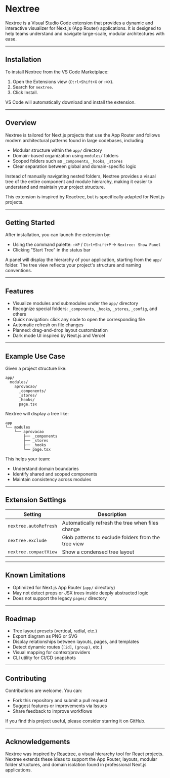 # Nextree

Nextree is a Visual Studio Code extension that provides a dynamic and interactive visualizer for Next.js (App Router) applications. It is designed to help teams understand and navigate large-scale, modular architectures with ease.

---

## Installation

To install Nextree from the VS Code Marketplace:

1. Open the Extensions view (`Ctrl+Shift+X` or `⇧⌘X`).
2. Search for `nextree`.
3. Click Install.

VS Code will automatically download and install the extension.

---

## Overview

Nextree is tailored for Next.js projects that use the App Router and follows modern architectural patterns found in large codebases, including:

- Modular structure within the `app/` directory
- Domain-based organization using `modules/` folders
- Scoped folders such as `_components`, `_hooks`, `_stores`
- Clear separation between global and domain-specific logic

Instead of manually navigating nested folders, Nextree provides a visual tree of the entire component and module hierarchy, making it easier to understand and maintain your project structure.

This extension is inspired by Reactree, but is specifically adapted for Next.js projects.

---

## Getting Started

After installation, you can launch the extension by:

- Using the command palette: `⇧⌘P` / `Ctrl+Shift+P` → `Nextree: Show Panel`
- Clicking "Start Tree" in the status bar

A panel will display the hierarchy of your application, starting from the `app/` folder. The tree view reflects your project's structure and naming conventions.

---

## Features

- Visualize modules and submodules under the `app/` directory
- Recognize special folders: `_components`, `_hooks`, `_stores`, `_config`, and others
- Quick navigation: click any node to open the corresponding file
- Automatic refresh on file changes
- Planned: drag-and-drop layout customization
- Dark mode UI inspired by Next.js and Vercel

---

## Example Use Case

Given a project structure like:

```
app/
  modules/
    aprovacao/
      _components/
      _stores/
      _hooks/
      page.tsx
```

Nextree will display a tree like:

```
app
└── modules
    └── aprovacao
        ├── _components
        ├── _stores
        ├── _hooks
        └── page.tsx
```

This helps your team:

- Understand domain boundaries
- Identify shared and scoped components
- Maintain consistency across modules

---

## Extension Settings

| Setting               | Description                                         |
| --------------------- | --------------------------------------------------- |
| `nextree.autoRefresh` | Automatically refresh the tree when files change    |
| `nextree.exclude`     | Glob patterns to exclude folders from the tree view |
| `nextree.compactView` | Show a condensed tree layout                        |

---

## Known Limitations

- Optimized for Next.js App Router (`app/` directory)
- May not detect props or JSX trees inside deeply abstracted logic
- Does not support the legacy `pages/` directory

---

## Roadmap

- Tree layout presets (vertical, radial, etc.)
- Export diagram as PNG or SVG
- Display relationships between layouts, pages, and templates
- Detect dynamic routes (`[id]`, `(group)`, etc.)
- Visual mapping for context/providers
- CLI utility for CI/CD snapshots

---

## Contributing

Contributions are welcome. You can:

- Fork this repository and submit a pull request
- Suggest features or improvements via Issues
- Share feedback to improve workflows

If you find this project useful, please consider starring it on GitHub.

---

## Acknowledgements

Nextree was inspired by [Reactree](https://marketplace.visualstudio.com/items?itemName=AhmadAwais.reactree), a visual hierarchy tool for React projects. Nextree extends these ideas to support the App Router, layouts, modular folder structures, and domain isolation found in professional Next.js applications.
